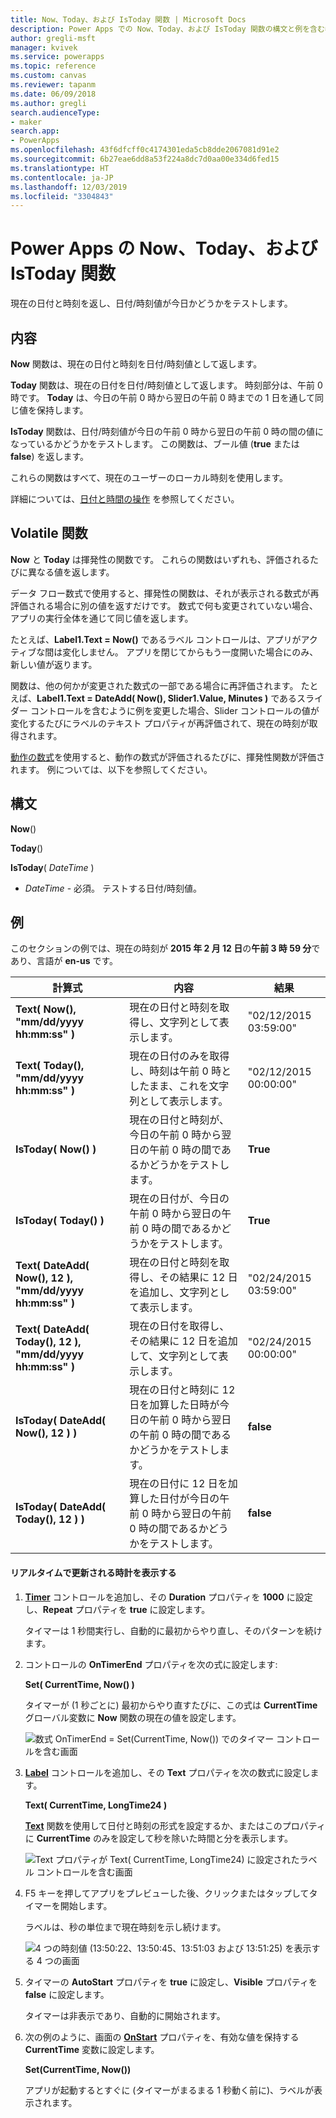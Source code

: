```yaml
---
title: Now、Today、および IsToday 関数 | Microsoft Docs
description: Power Apps での Now、Today、および IsToday 関数の構文と例を含む参照情報
author: gregli-msft
manager: kvivek
ms.service: powerapps
ms.topic: reference
ms.custom: canvas
ms.reviewer: tapanm
ms.date: 06/09/2018
ms.author: gregli
search.audienceType:
- maker
search.app:
- PowerApps
ms.openlocfilehash: 43f6dfcff0c4174301eda5cb8dde2067081d91e2
ms.sourcegitcommit: 6b27eae6dd8a53f224a8dc7d0aa00e334d6fed15
ms.translationtype: HT
ms.contentlocale: ja-JP
ms.lasthandoff: 12/03/2019
ms.locfileid: "3304843"
---
```

# <a name="now-today-and-istoday-functions-in-power-apps"></a>Power Apps の Now、Today、および IsToday 関数
現在の日付と時刻を返し、日付/時刻値が今日かどうかをテストします。

## <a name="description"></a>内容
**Now** 関数は、現在の日付と時刻を日付/時刻値として返します。

**Today** 関数は、現在の日付を日付/時刻値として返します。 時刻部分は、午前 0 時です。 **Today** は、今日の午前 0 時から翌日の午前 0 時までの 1 日を通して同じ値を保持します。

**IsToday** 関数は、日付/時刻値が今日の午前 0 時から翌日の午前 0 時の間の値になっているかどうかをテストします。 この関数は、ブール値 (**true** または **false**) を返します。

これらの関数はすべて、現在のユーザーのローカル時刻を使用します。

詳細については、[日付と時間の操作](../show-text-dates-times.md) を参照してください。

## <a name="volatile-functions"></a>Volatile 関数
**Now** と **Today** は揮発性の関数です。  これらの関数はいずれも、評価されるたびに異なる値を返します。  

データ フロー数式で使用すると、揮発性の関数は、それが表示される数式が再評価される場合に別の値を返すだけです。  数式で何も変更されていない場合、アプリの実行全体を通じて同じ値を返します。

たとえば、**Label1.Text = Now()** であるラベル コントロールは、アプリがアクティブな間は変化しません。  アプリを閉じてからもう一度開いた場合にのみ、新しい値が返ります。

関数は、他の何かが変更された数式の一部である場合に再評価されます。  たとえば、**Label1.Text = DateAdd( Now(), Slider1.Value, Minutes )** であるスライダー コントロールを含むように例を変更した場合、Slider コントロールの値が変化するたびにラベルのテキスト プロパティが再評価されて、現在の時刻が取得されます。

[動作の数式](../working-with-formulas-in-depth.md)を使用すると、動作の数式が評価されるたびに、揮発性関数が評価されます。  例については、以下を参照してください。

## <a name="syntax"></a>構文
**Now**()

**Today**()

**IsToday**( *DateTime* )

* *DateTime* - 必須。  テストする日付/時刻値。

## <a name="examples"></a>例
このセクションの例では、現在の時刻が **2015 年 2 月 12 日**の**午前 3 時 59 分**であり、言語が **en-us** です。

| 計算式 | 内容 | 結果 |
| --- | --- | --- |
| **Text( Now(), "mm/dd/yyyy hh:mm:ss" )** |現在の日付と時刻を取得し、文字列として表示します。 |"02/12/2015 03:59:00" |
| **Text( Today(), "mm/dd/yyyy hh:mm:ss" )** |現在の日付のみを取得し、時刻は午前 0 時としたまま、これを文字列として表示します。 |"02/12/2015 00:00:00" |
| **IsToday( Now() )** |現在の日付と時刻が、今日の午前 0 時から翌日の午前 0 時の間であるかどうかをテストします。 |**True** |
| **IsToday( Today() )** |現在の日付が、今日の午前 0 時から翌日の午前 0 時の間であるかどうかをテストします。 |**True** |
| **Text( DateAdd( Now(), 12 ), "mm/dd/yyyy hh:mm:ss" )** |現在の日付と時刻を取得し、その結果に 12 日を追加し、文字列として表示します。 |"02/24/2015 03:59:00" |
| **Text( DateAdd( Today(), 12 ), "mm/dd/yyyy hh:mm:ss" )** |現在の日付を取得し、その結果に 12 日を追加して、文字列として表示します。 |"02/24/2015 00:00:00" |
| **IsToday( DateAdd( Now(), 12 ) )** |現在の日付と時刻に 12 日を加算した日時が今日の午前 0 時から翌日の午前 0 時の間であるかどうかをテストします。 |**false** |
| **IsToday( DateAdd( Today(), 12 ) )** |現在の日付に 12 日を加算した日付が今日の午前 0 時から翌日の午前 0 時の間であるかどうかをテストします。 |**false** |

#### <a name="display-a-clock-that-updates-in-real-time"></a>リアルタイムで更新される時計を表示する

1. **[Timer](../controls/control-timer.md)** コントロールを追加し、その **Duration** プロパティを **1000** に設定し、**Repeat** プロパティを **true** に設定します。

    タイマーは 1 秒間実行し、自動的に最初からやり直し、そのパターンを続けます。 

1. コントロールの **OnTimerEnd** プロパティを次の式に設定します:

    **Set( CurrentTime, Now() )**

    タイマーが (1 秒ごとに) 最初からやり直すたびに、この式は **CurrentTime** グローバル変数に **Now** 関数の現在の値を設定します。

    ![数式 OnTimerEnd = Set(CurrentTime, Now()) でのタイマー コントロールを含む画面](media/function-now-today-istoday/now-set-currenttime.png)

1. **[Label](../controls/control-text-box.md)** コントロールを追加し、その **Text** プロパティを次の数式に設定します。

    **Text( CurrentTime, LongTime24 )**

    **[Text](function-text.md)** 関数を使用して日付と時刻の形式を設定するか、またはこのプロパティに **CurrentTime** のみを設定して秒を除いた時間と分を表示します。

    ![Text プロパティが Text( CurrentTime, LongTime24) に設定されたラベル コントロールを含む画面](media/function-now-today-istoday/now-use-currenttime.png)

1. F5 キーを押してアプリをプレビューした後、クリックまたはタップしてタイマーを開始します。

    ラベルは、秒の単位まで現在時刻を示し続けます。

    ![4 つの時刻値 (13:50:22、13:50:45、13:51:03 および 13:51:25) を表示する 4 つの画面](media/function-now-today-istoday/now-four-times.png)

1. タイマーの **AutoStart** プロパティを **true** に設定し、**Visible** プロパティを **false** に設定します。

    タイマーは非表示であり、自動的に開始されます。

1. 次の例のように、画面の **[OnStart](../controls/control-screen.md)** プロパティを、有効な値を保持する **CurrentTime** 変数に設定します。

    **Set(CurrentTime, Now())**

    アプリが起動するとすぐに (タイマーがまるまる 1 秒動く前に)、ラベルが表示されます。
